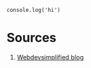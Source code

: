 ```JS
console.log('hi')
```
# Sources
1. [Webdevsimplified blog](https://blog.webdevsimplified.com/2023-06/markdown-crash-course/)
